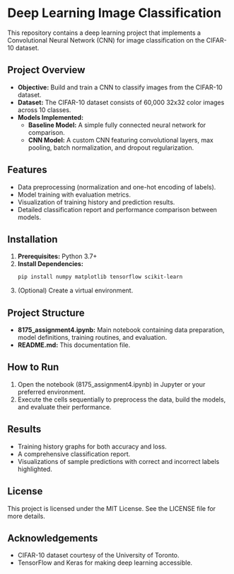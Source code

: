 # Deep Learning Image Classification

This repository contains a deep learning project that implements a Convolutional Neural Network (CNN) for image classification on the CIFAR-10 dataset.

## Project Overview
- **Objective:** Build and train a CNN to classify images from the CIFAR-10 dataset.
- **Dataset:** The CIFAR-10 dataset consists of 60,000 32x32 color images across 10 classes.
- **Models Implemented:** 
  - **Baseline Model:** A simple fully connected neural network for comparison.
  - **CNN Model:** A custom CNN featuring convolutional layers, max pooling, batch normalization, and dropout regularization.

## Features
- Data preprocessing (normalization and one-hot encoding of labels).
- Model training with evaluation metrics.
- Visualization of training history and prediction results.
- Detailed classification report and performance comparison between models.

## Installation
1. **Prerequisites:** Python 3.7+  
2. **Install Dependencies:**
   ```bash
   pip install numpy matplotlib tensorflow scikit-learn
   ```
3. (Optional) Create a virtual environment.

## Project Structure
- **8175_assignment4.ipynb:** Main notebook containing data preparation, model definitions, training routines, and evaluation.
- **README.md:** This documentation file.

## How to Run
1. Open the notebook (8175_assignment4.ipynb) in Jupyter or your preferred environment.
2. Execute the cells sequentially to preprocess the data, build the models, and evaluate their performance.

## Results
- Training history graphs for both accuracy and loss.
- A comprehensive classification report.
- Visualizations of sample predictions with correct and incorrect labels highlighted.

## License
This project is licensed under the MIT License. See the LICENSE file for more details.

## Acknowledgements
- CIFAR-10 dataset courtesy of the University of Toronto.
- TensorFlow and Keras for making deep learning accessible.

